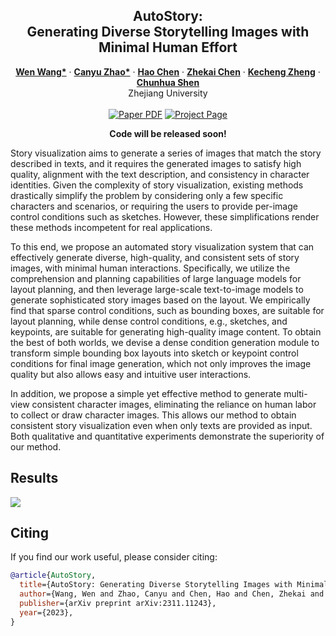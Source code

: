 
<!-- <div align="center"> -->

<!-- <h1>AutoStory</h1> -->


<p align="center">

  <h2 align="center">AutoStory: <br> Generating Diverse Storytelling Images with Minimal Human Effort</h2>
  <p align="center">
    <a href="https://github.com/encounter1997"><strong>Wen Wang*</strong></a>
    ·
    <a href="https://github.com/volcverse"><strong>Canyu Zhao*</strong></a>
    ·  
    <a href="https://scholar.google.com/citations?user=FaOqRpcAAAAJ"><strong>Hao Chen</strong></a>
    ·
    <a href="https://github.com/Aziily"><strong>Zhekai Chen</strong></a>
    ·
    <a href="https://zkcys001.github.io/"><strong>Kecheng Zheng</strong></a>
    ·
    <a href="https://cshen.github.io/"><strong>Chunhua Shen</strong></a>
    <br>
    Zhejiang University
    <br>
    </br>
        <a href="https://arxiv.org/abs/2311.11243">
        <img src='https://img.shields.io/badge/arxiv-AutoStory-blue' alt='Paper PDF'></a>
        <a href="https://aim-uofa.github.io/AutoStory/">
        <img src='https://img.shields.io/badge/Project-Website-orange' alt='Project Page'></a>
  </p>
</p>


<p align="center"><b>Code will be released soon!</b></p>

Story visualization aims to generate a series of images that match the story described in texts, and it requires the generated images to satisfy high quality, alignment with the text description, and consistency in character identities. Given the complexity of story visualization, existing methods drastically simplify the problem by considering only a few specific characters and scenarios, or requiring the users to provide per-image control conditions such as sketches. However, these simplifications render these methods incompetent for real applications. 

To this end, we propose an automated story visualization system that can effectively generate diverse, high-quality, and consistent sets of story images, with minimal human interactions. Specifically, we utilize the comprehension and planning capabilities of large language models for layout planning, and then leverage large-scale text-to-image models to generate sophisticated story images based on the layout. We empirically find that sparse control conditions, such as bounding boxes, are suitable for layout planning, while dense control conditions, e.g., sketches, and keypoints, are suitable for generating high-quality image content. To obtain the best of both worlds, we devise a dense condition generation module to transform simple bounding box layouts into sketch or keypoint control conditions for final image generation, which not only improves the image quality but also allows easy and intuitive user interactions. 

In addition, we propose a simple yet effective method to generate multi-view consistent character images, eliminating the reliance on human labor to collect or draw character images. This allows our method to obtain consistent story visualization even when only texts are provided as input. Both qualitative and quantitative experiments demonstrate the superiority of our method.


## Results

<image src="docs/results.png" />



## Citing
If you find our work useful, please consider citing:


```BibTeX
@article{AutoStory,
  title={AutoStory: Generating Diverse Storytelling Images with Minimal Human Effort},
  author={Wang, Wen and Zhao, Canyu and Chen, Hao and Chen, Zhekai and Zheng, Kecheng and Shen, Chunhua},
  publisher={arXiv preprint arXiv:2311.11243},
  year={2023},
}
```
